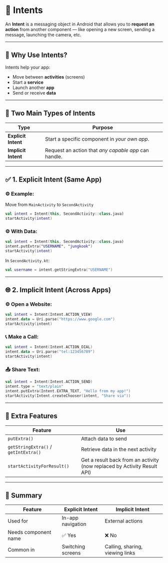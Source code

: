 # 🫧 **Intents**

An **Intent** is a messaging object in Android that allows you to **request an action** from another component — like opening a new screen, sending a message, launching the camera, etc.

---

## 📌 **Why Use Intents?**

Intents help your app:
- Move between **activities** (screens)
- Start a **service**
- Launch another **app**
- Send or receive **data**

---

## 📌 **Two Main Types of Intents**

| Type              | Purpose |
|-------------------|---------|
| **Explicit Intent** | Start a specific component in *your own app*. |
| **Implicit Intent** | Request an action that *any capable app* can handle. |

---

## ✅ **1. Explicit Intent (Same App)**

### ⚙️ Example: 

Move from `MainActivity` to `SecondActivity`

```kotlin
val intent = Intent(this, SecondActivity::class.java)
startActivity(intent)
```

### ⚙️ With Data:

```kotlin
val intent = Intent(this, SecondActivity::class.java)
intent.putExtra("USERNAME", "jungkook")
startActivity(intent)
```

In `SecondActivity.kt`:

```kotlin
val username = intent.getStringExtra("USERNAME")
```

---

## 🌐 **2. Implicit Intent (Across Apps)**

### ⚙️ Open a Website:

```kotlin
val intent = Intent(Intent.ACTION_VIEW)
intent.data = Uri.parse("https://www.google.com")
startActivity(intent)
```

### 📞 Make a Call:

```kotlin
val intent = Intent(Intent.ACTION_DIAL)
intent.data = Uri.parse("tel:123456789")
startActivity(intent)
```

### 📤 Share Text:

```kotlin
val intent = Intent(Intent.ACTION_SEND)
intent.type = "text/plain"
intent.putExtra(Intent.EXTRA_TEXT, "Hello from my app!")
startActivity(Intent.createChooser(intent, "Share via"))
```

---

## 🔨 **Extra Features**

| Feature | Use |
|--------|-----|
| `putExtra()` | Attach data to send |
| `getStringExtra()` / `getIntExtra()` | Retrieve data in the next activity |
| `startActivityForResult()` | Get a result back from an activity (now replaced by Activity Result API) |

---

## 🎯 Summary

| Feature | Explicit Intent | Implicit Intent |
|---------|------------------|------------------|
| Used for | In-app navigation | External actions |
| Needs component name | ✅ Yes | ❌ No |
| Common in | Switching screens | Calling, sharing, viewing links |


